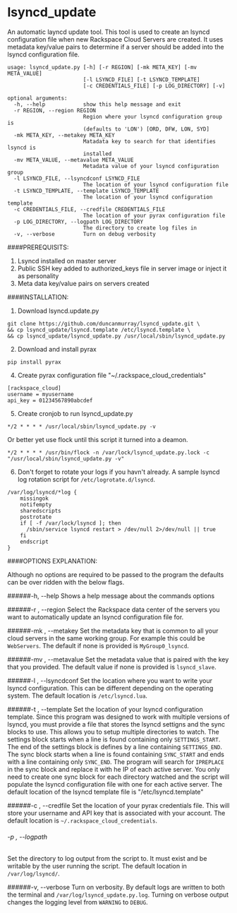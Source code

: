 lsyncd_update
=============

An automatic layncd update tool. This tool is used to create an lsyncd configuration file when new Rackspace Cloud Servers are created. It uses metadata key/value pairs to determine if a server should be added into the lsyncd configuration file. 

```
usage: lsyncd_update.py [-h] [-r REGION] [-mk META_KEY] [-mv META_VALUE]
                        [-l LSYNCD_FILE] [-t LSYNCD_TEMPLATE]
                        [-c CREDENTIALS_FILE] [-p LOG_DIRECTORY] [-v]

optional arguments:
  -h, --help            show this help message and exit
  -r REGION, --region REGION
                        Region where your lsyncd configuration group is
                        (defaults to 'LON') [ORD, DFW, LON, SYD]
  -mk META_KEY, --metakey META_KEY
                        Matadata key to search for that identifies lsyncd is
                        installed
  -mv META_VALUE, --metavalue META_VALUE
                        Metadata value of your lsyncd configuration group
  -l LSYNCD_FILE, --lsyncdconf LSYNCD_FILE
                        The location of your lsyncd configuration file
  -t LSYNCD_TEMPLATE, --template LSYNCD_TEMPLATE
                        The location of your lsyncd configuration template
  -c CREDENTIALS_FILE, --credfile CREDENTIALS_FILE
                        The location of your pyrax configuration file
  -p LOG_DIRECTORY, --logpath LOG_DIRECTORY
                        The directory to create log files in
  -v, --verbose         Turn on debug verbosity

```

####PREREQUISITS:

1. Lsyncd installed on master server
2. Public SSH key added to authorized_keys file in server image or inject it as personality
3. Meta data key/value pairs on servers created

####INSTALLATION:

1. Download lsyncd.update.py
```
git clone https://github.com/duncanmurray/lsyncd_update.git \
&& cp lsyncd_update/lsyncd.template /etc/lsyncd.template \
&& cp lsyncd_update/lsyncd_update.py /usr/local/sbin/lsyncd_update.py
```

2. Download and install pyrax
```
pip install pyrax
```
4. Create pyrax configuration file "~/.rackspace_cloud_credentials" 
```
[rackspace_cloud]
username = myusername
api_key = 01234567890abcdef
```
5. Create cronjob to run lsyncd_update.py
```
*/2 * * * * /usr/local/sbin/lsyncd_update.py -v
```
Or better yet use flock until this script it turned into a deamon. 
```
*/2 * * * * /usr/bin/flock -n /var/lock/lsyncd_update.py.lock -c "/usr/local/sbin/lsyncd_update.py -v"
```
6. Don't forget to rotate your logs if you havn't already. A sample lsyncd log rotation script for `/etc/logrotate.d/lsyncd`.
```
/var/log/lsyncd/*log {
    missingok
    notifempty
    sharedscripts
    postrotate
    if [ -f /var/lock/lsyncd ]; then
      /sbin/service lsyncd restart > /dev/null 2>/dev/null || true
    fi
    endscript
}
```        
####OPTIONS EXPLANATION:

Although no options are required to be passed to the program the defaults can be over ridden with the below flags.


######-h, --help
Shows a help message about the commands options
    
######-r <region>, --region <region>
Select the Rackspace data center of the servers you want to automatically update an lsyncd configuration file for.
    
######-mk <key>, --metakey <key>
Set the metadata key that is common to all your cloud servers in the same working group. For example this could be `WebServers`. The default if none is provided is `MyGroup0_lsyncd`.

######-mv <value>, --metavalue <value>
Set the metadata value that is paired with the key that you provided. The default value if none is provided is `lsyncd_slave`.
    
######-l <file>, --lsyncdconf <file>
Set the location where you want to write your lsyncd configuration. This can be different depending on the operating system. The default location is `/etc/lsyncd.lua`.
    
######-t <file>, --template <file>
Set the location of your lsyncd configuration template. Since this program was designed to work with multiple versions of lsyncd, you must provide a file that stores the lsyncd settigns and the sync blocks to use. This allows you to setup multiple directories to watch. The settings block starts when a line is found containing only `SETTINGS_START`. The end of the settings block is defines by a line containing `SETTINGS_END`. The sync block starts when a line is found containing `SYNC_START` and ends with a line containing only `SYNC_END`. The program will search for `IPREPLACE` in the sync block and replace it with he IP of each active server. You only need to create one sync block for each directory watched and the script will populate the lsyncd configuration file with one for each active server. The default location of the lsyncd template file is "/etc/lsyncd.template"

######-c <file>, --credfile <file>
Set the location of your pyrax credentials file. This will store your username and API key that is associated with your account. The default location is `~/.rackspace_cloud_credentials`.

###### -p <directory>, --logpath <directory>
Set the directory to log output from the script to. It must exist and be writable by the user running the script. The default location in `/var/log/lsyncd/`.
    
######-v, --verbose
Turn on verbosity. By default logs are written to both the terminal and `/var/log/lsyncd_update.py.log`. Turning on verbose output changes the logging level from `WARNING` to `DEBUG`.
